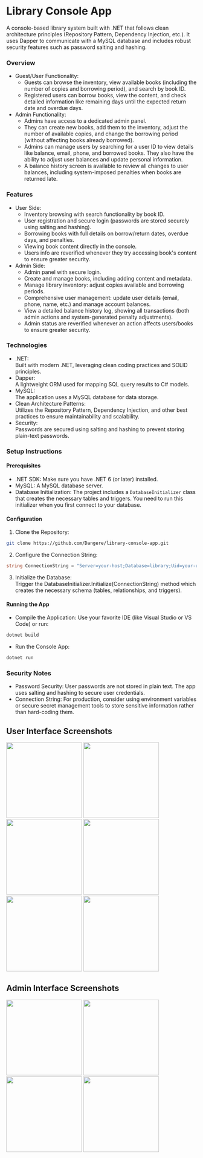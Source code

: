 # Library Console App
A console-based library system built with .NET that follows clean architecture principles (Repository Pattern, Dependency Injection, etc.). It uses Dapper to communicate with a MySQL database and includes robust security features such as password salting and hashing.

### Overview
- Guest/User Functionality:
	- Guests can browse the inventory, view available books (including the number of copies and borrowing period), and search by book ID.
	- Registered users can borrow books, view the content, and check detailed information like remaining days until the expected return date and overdue days.
- Admin Functionality:
  - Admins have access to a dedicated admin panel.
  - They can create new books, add them to the inventory, adjust the number of available copies, and change the borrowing period (without affecting books already borrowed).
  - Admins can manage users by searching for a user ID to view details like balance, email, phone, and borrowed books. They also have the ability to adjust user balances and update personal information.
  - A balance history screen is available to review all changes to user balances, including system-imposed penalties when books are returned late.

### Features
- User Side:
  - Inventory browsing with search functionality by book ID.
  - User registration and secure login (passwords are stored securely using salting and hashing).
  - Borrowing books with full details on borrow/return dates, overdue days, and penalties.
  - Viewing book content directly in the console.
  - Users info are reverified whenever they try accessing book's content to ensure greater security.
- Admin Side:
	- Admin panel with secure login.
  - Create and manage books, including adding content and metadata.
  - Manage library inventory: adjust copies available and borrowing periods.
  - Comprehensive user management: update user details (email, phone, name, etc.) and manage account balances.
  - View a detailed balance history log, showing all transactions (both admin actions and system-generated penalty adjustments).
  - Admin status are reverified whenever an action affects users/books to ensure greater security.

### Technologies
- .NET:  
Built with modern .NET, leveraging clean coding practices and SOLID principles.
- Dapper:  
A lightweight ORM used for mapping SQL query results to C# models.
- MySQL:  
The application uses a MySQL database for data storage.
- Clean Architecture Patterns:  
Utilizes the Repository Pattern, Dependency Injection, and other best practices to ensure maintainability and scalability.
- Security:  
Passwords are secured using salting and hashing to prevent storing plain-text passwords.

### Setup Instructions
#### Prerequisites
- .NET SDK: Make sure you have .NET 6 (or later) installed.
- MySQL: A MySQL database server.
- Database Initialization:
The project includes a `DatabaseInitializer` class that creates the necessary tables and triggers. You need to run this initializer when you first connect to your database.

#### Configuration
1. Clone the Repository:
```bash
git clone https://github.com/Dangere/library-console-app.git
```
2. Configure the Connection String:
```csharp
string ConnectionString = "Server=your-host;Database=library;Uid=your-username;Pwd=your-password;";
```
3. Initialize the Database:  
Trigger the DatabaseInitializer.Initialize(ConnectionString) method which creates the necessary schema (tables, relationships, and triggers).

#### Running the App
- Compile the Application: Use your favorite IDE (like Visual Studio or VS Code) or run:
``` bash
dotnet build
 ```
- Run the Console App:
``` bash
dotnet run
```
### Security Notes
- Password Security: User passwords are not stored in plain text. The app uses salting and hashing to secure user credentials.
- Connection String: For production, consider using environment variables or secure secret management tools to store sensitive information rather than hard-coding them.


## User Interface Screenshots
<img src="https://github.com/Dangere/library-console-app/blob/main/Screenshots/MainMenu.PNG" width="200" />
<img src="https://github.com/Dangere/library-console-app/blob/main/Screenshots/RegisterScreen.PNG" width="200" />
<img src="https://github.com/Dangere/library-console-app/blob/main/Screenshots/Inventory.PNG" width="200" />
<img src="https://github.com/Dangere/library-console-app/blob/main/Screenshots/ViewInventoryBook.PNG" width="200" />
<img src="https://github.com/Dangere/library-console-app/blob/main/Screenshots/BorrowedBooksList.PNG" width="200" />
<img src="https://github.com/Dangere/library-console-app/blob/main/Screenshots/ViewingBorrowedBook.PNG" width="200" />

<!-- ![Main Menu](Screenshots/MainMenu.PNG | width=100)
![Register Screen](Screenshots/RegisterScreen.PNG | width=100)
![Inventory Screen](Screenshots/Inventory.PNG | width=100)
![Inspecting Inventory Book](Screenshots/ViewInventoryBook.PNG | width=100)
![Borrowed Books List](Screenshots/BorrowedBooksList.PNG | width=100)
![Inspecting Borrowed Book](Screenshots/ViewingBorrowedBook.PNG | width=100) -->

## Admin Interface Screenshots
<img src="https://github.com/Dangere/library-console-app/blob/main/Screenshots/admin_UsersManagementScreen.PNG" width="200" />
<img src="https://github.com/Dangere/library-console-app/blob/main/Screenshots/admin_BalanceHistory.PNG" width="200" />
<img src="https://github.com/Dangere/library-console-app/blob/main/Screenshots/admin_AddingBooks.PNG" width="200" />
<img src="https://github.com/Dangere/library-console-app/blob/main/Screenshots/admin_EditingBooks.PNG" width="200" />


